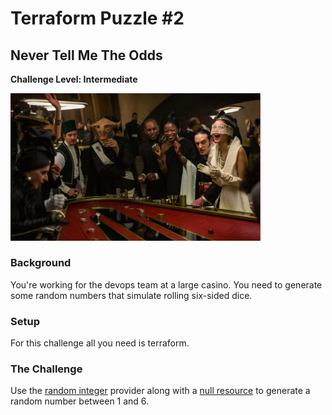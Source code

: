 # Terraform Puzzle #2
## Never Tell Me The Odds
**Challenge Level: Intermediate**

<img src="../images/canto_bight.png" alt="Do You Feel Lucky?" width="400">

### Background
You're working for the devops team at a large casino. You need to generate some random numbers that simulate rolling six-sided dice.

### Setup
For this challenge all you need is terraform.

### The Challenge
Use the [random integer](https://www.terraform.io/docs/providers/random/r/integer.html) provider along with a [null resource](https://www.terraform.io/docs/provisioners/null_resource.html) to generate a random number between 1 and 6.